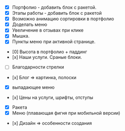 * [x] Портфолио - добавить блок с ракетой.
* [x] Этапы работы - добавить блок с ракетой
* [x] Возможно анимацию сортировки в портфолио
* [x] Доделать меню
* [x] Увеличение в отзывах при клике
* [x] Мышка.
* [x] Пункты меню при активной странице.
* [0] Высота в портфолио + паддинг
* [х] Наши услуги. Сраные блоки.
* [ ] Благодарности стрелки
* [х] Блог => картинка, полоски
* [x] выпадающее меню
* [х] Цены на услуги, шрифты, отступы
* [x] Ракета
* [x] Меню (плавающая фигня при мобильной версии)
* [х] Дизайн => особенности создания

